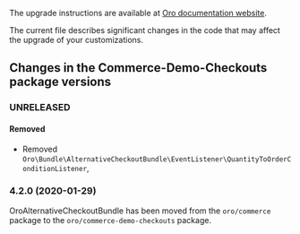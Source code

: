 The upgrade instructions are available at [Oro documentation website](https://doc.oroinc.com/master/backend/setup/upgrade-to-new-version/).

The current file describes significant changes in the code that may affect the upgrade of your customizations.

## Changes in the Сommerce-Demo-Checkouts package versions

### UNRELEASED

#### Removed
* Removed `Oro\Bundle\AlternativeCheckoutBundle\EventListener\QuantityToOrderConditionListener`,

### 4.2.0 (2020-01-29)

OroAlternativeCheckoutBundle has been moved from the `oro/commerce` package to the `oro/commerce-demo-checkouts` package.
